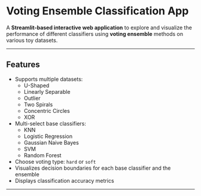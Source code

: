 # Voting Ensemble Classification App
A **Streamlit-based interactive web application** to explore and visualize the performance of different classifiers using **voting ensemble** methods on various toy datasets.

---

## Features

- Supports multiple datasets:
  - U-Shaped
  - Linearly Separable
  - Outlier
  - Two Spirals
  - Concentric Circles
  - XOR
- Multi-select base classifiers:
  - KNN
  - Logistic Regression
  - Gaussian Naive Bayes
  - SVM
  - Random Forest
- Choose voting type: `hard` or `soft`
- Visualizes decision boundaries for each base classifier and the ensemble
- Displays classification accuracy metrics

---



